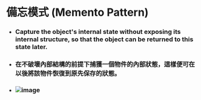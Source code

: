 備忘模式 (Memento Pattern)
=====
* ### Capture the object's internal state without exposing its internal structure, so that the object can be returned to this state later.
* ### 在不破壞內部結構的前提下捕獲一個物件的內部狀態，這樣便可在以後將該物件恢復到原先保存的狀態。
* ### ![image](https://gitlab.com/ChiangWei/main/-/raw/master/DesignPatterns%20(Python)/%E5%82%99%E5%BF%98%E6%A8%A1%E5%BC%8F%20(Memento%20Pattern)/%E5%82%99%E5%BF%98%E6%A8%A1%E5%BC%8F%E7%9A%84%E9%A1%9E%E5%88%A5%E5%9C%96.jpg)
